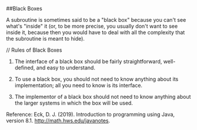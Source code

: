 ##Black Boxes

A subroutine is sometimes said to be a "black box" because you can't see what's "inside" it (or, to be more precise, you usually don't want to see inside it, because then you would have to deal with all the complexity that the subroutine is meant to hide).

// Rules of Black Boxes

1. The interface of a black box should be fairly straightforward, well-defined, and easy to understand.

2. To use a black box, you should not need to know anything about its implementation; all you need to know is its interface.

3. The implementor of a black box should not need to know anything about the larger systems in which the box will be used.


Reference:
Eck, D. J. (2019). Introduction to programming using Java, version 8.1. http://math.hws.edu/javanotes. 